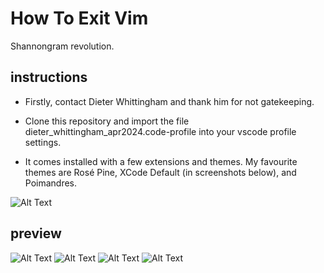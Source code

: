 # How To Exit Vim
Shannongram revolution.
## instructions
- Firstly, contact Dieter Whittingham and thank him for not gatekeeping.

- Clone this repository and import the file dieter_whittingham_apr2024.code-profile into your vscode profile settings.

- It comes installed with a few extensions and themes. My favourite themes are Rosé Pine, XCode Default (in screenshots below), and Poimandres.

![Alt Text](https://github.com/dieterwhitt/vscode-settings-2024/blob/main/instructions.png?raw=true)
## preview
![Alt Text](https://github.com/dieterwhitt/vscode-settings-2024/blob/main/sample.png?raw=true)
![Alt Text](https://github.com/dieterwhitt/vscode-settings-2024/blob/main/sample_python.png?raw=true)
![Alt Text](https://github.com/dieterwhitt/vscode-settings-2024/blob/main/sample_sidebar.png?raw=true)
![Alt Text](https://github.com/dieterwhitt/vscode-settings-2024/blob/main/sample_terminal.png?raw=true)
